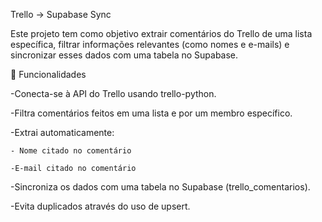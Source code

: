 Trello → Supabase Sync

Este projeto tem como objetivo extrair comentários do Trello de uma lista específica, filtrar informações relevantes (como nomes e e-mails) e sincronizar esses dados com uma tabela no Supabase.

🔧 Funcionalidades

  -Conecta-se à API do Trello usando trello-python.

  -Filtra comentários feitos em uma lista e por um membro específico.

  -Extrai automaticamente:

    - Nome citado no comentário

    -E-mail citado no comentário

  -Sincroniza os dados com uma tabela no Supabase (trello_comentarios).

  -Evita duplicados através do uso de upsert.
